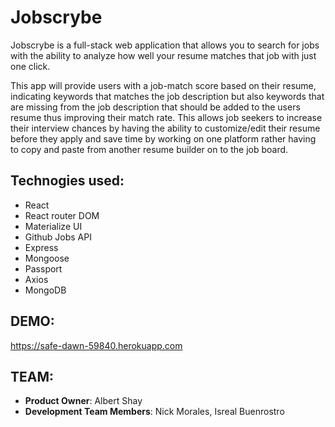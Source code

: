 # Jobscrybe

Jobscrybe is a full-stack web application that allows you to search for jobs with the ability to analyze how well your resume matches that job with just one click.

This app will provide users with a job-match score based on their resume, indicating keywords that matches the job description but also keywords that are missing from the job description that should be added to the users resume thus improving their match rate. This allows job seekers to increase their interview chances by having the ability to customize/edit their resume before they apply and save time by working on one platform rather having to copy and paste from another resume builder on to the job board.

## Technogies used:
-	React
-	React router DOM
-	Materialize UI
-	Github Jobs API
-	Express
-	Mongoose
-	Passport
-	Axios
-	MongoDB


## DEMO:
https://safe-dawn-59840.herokuapp.com

## TEAM:
  - __Product Owner__:  Albert Shay
  - __Development Team Members__:  Nick Morales, Isreal Buenrostro


